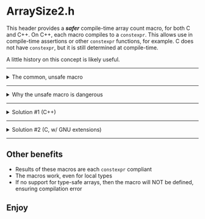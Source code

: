 # ArraySize2.h

This header provides a **_safer_** compile-time array count macro, for both C and C++.
On C++, each macro compiles to a `constexpr`.  This allows use in compile-time assertions or other `constexpr`
functions, for example.  C does not have `constexpr`, but it is still determined at compile-time.

A little history on this concept is likely useful.

<hr/><details><summary>The common, unsafe macro</summary>

<p>

The internet is full of the following macro:
`#define ARRAY_SIZE(arr) sizeof(arr) / sizeof(arr[0])`

They tend to be used in code such as:
```C
void foo() {
  STRUCTURE_TYPE alpha[10];
  for (int i = 0; i < ARRAY_SIZE(alpha); i++) {
    alpha[i].FieldZeta = i; 
  }
  // do real work...  
}
void baz() {
  long a[] = { 7, 3, 5, -7, 12 };
  vector<long> v(a, a + ARRAY_SIZE(a));
  std::sort(a, a + ARRAY_SIZE(a));
  // use the sorted vector
}
```

</details>

<hr/><details><summary>Why the unsafe macro is dangerous</summary>

<p>

Even when used carefully, the above unsafe macro will **_silently fail_**
if (when) a later maintainer changes this to a dynamically allocated array,
or if the code is refactored so the array is passed as a parameter.
For example, if the code existed in multiple spots, someone might "helpfully"
refactor :

```C
void foo_array_manipulation(STRUCTURE_TYPE * alpha ) {
  for (int i = 0; i < ARRAY_SIZE(alpha); i++) {
    alpha[i].FieldZeta = i; 
  }
}
void foo() {
  STRUCTURE_TYPE alpha[10];
  foo_array_manipulation(alpha);
  // do real work...  
}
```

An examination of the above shows that the `ARRAY_SIZE()` macro
will now turn into:
```C++
sizeof(alpha) / sizeof(alpha[0]);
// which is...
sizeof(STRUCTURE_TYPE *) / sizeof(STRUCTURE_TYPE);
```

Since most pointers are larger than the structures,
this will compile to zero on most compilers.
In the above example, most compilers will fully optimize
away the entire `foo_array_manipulation()` function,
as it has no effect.

Although not intuitive, the following function has
the same exact result ... the parameter is actually
a pointer, not an array:

```C++
void bar(STRUCTURE_TYPE beta[13])
{
  std::cout << ARRAY_SIZE(beta);
}
```

</details>

<hr/><details><summary>Solution #1 (C++)</summary><P/>

The header includes a solution published in the [March 6th, 2007](http://drdobbs.com/cpp/197800525?pgno=1)
Dr. Dobbs Journal, written by Ivan J. Johnson.

Conceptually, this solution is simple:

```
if (x is not an array)
  issue a compile-time error
else
  use traditional non-typesafe C99 countof expression
```

How it ensures a compile-time error when it's not an
array is rather elegant....

<details><summary>Check #1</summary><P/>

`0 * sizeof(reinterpret_cast<const ::Bad_arg_to_COUNTOF*>(arr))`

Check #1 is not legal when the argument is any of the following:

* object of class type, such as `std::vector`
* floating-point type
* function pointer
* pointer-to-member

Any of these will cause a compile-time error. Naming the class
`::Bad_arg_to_COUNTOF` simply helps because the class name is
likely to appear in the compiler's error message.

Therefore, if check1 succeeded, then the parameter must be one of:

1. an integral type
2. an enumerated type
3. a pointer to an object
4. an array

</details>

<details><summary>Check #2</summary><P/>

`0 * sizeof(::Bad_arg_to_COUNTOF::check_type((arr), &(arr)))`

The meat of this expands to (approximately) `sizeof(check_type(x, &x))`,
where check_type() is an overloaded function.  Because this is purely
a compile-time computation, the function is never called or even needs
to have an implementation.  However, the compiler must apply overload
resolution, allowing further type discrimination.  There are two
function declared:

```c++
class Is_pointer; // incomplete
class Is_array {};

template <typename T>
static Is_pointer check_type(const T*, const T* const*);
static Is_array check_type(const void*, const void*);
```

When the parameter is ...

1. an integral type, neither of the two function overloads is a match,
   because they each take pointers.  This results in a compiler error.
2. an enumerated type, neither of the two function overloads is a match,
   because they each take pointers.  This results in a compiler error.
3. a pointer to an object, the first argument to `check_type()` is a pointer,
   and the second one is a pointer-to-a-pointer.  The best function match
   is the first overload of `check_type`, which returns type `Is_pointer`.
   However, because `Is_pointer` is an incomplete type, `sizeof(Is_pointer)`
   is not a valid expression, resulting in a compiler error.  Whew!
4. an array, the first argument to `check_type()` is an array, and the second
   is a pointer-to-array.  A pointer-to-array is *NOT* convertible to a
   pointer-to-a-pointer, so the first overload of `check_type()` is not a
   valid match.  However, an array IS convertible to a pointer, and a
   pointer-to-array already is a pointer.  Because any pointer is
   convertible to a `void *`, the second function overload *is* a match.
   That overload returns a complete type (`Is_array`).  Because it returns
   a complete type, `sizeof(Is_array)` is a valid expression.

</details>

<details><summary>Combining Checks #1 and #2</summary><P/>

Check #1 and Check #2, in combination, means the compiler has
**_EXCLUDED_** every possible type **_except for_** arrays via compilation
errors, before reaching the third line.  Both these checks multiply their
result by zero, and thus do not affect the final result.

</details>

<details><summary>Line #3</summary><P/>

The third line is, in essence the old C99 type-unsafe sizeof() macro:
`sizeof(arr) / sizeof((arr)[0])`
However, since that third line never compiles unless it's an array due
to check #1 or check #2, using this notation is now type-safe.

</details>

</details>

<hr/><details><summary>Solution #2 (C, w/ GNU extensions)</summary><P/>

<details><summary>Step 1 -- Macro that detects
if arguments are type-compatible</summary><P/>

The solution relies on two GNU extensions.
_(Both these extensions appear to exist for all
compilers currently on godbolt.org.)_

* __builtin_types_compatible_p() -- returns `1`
  if the two parameters are type-compatible, or
  `0` if the two parameters are not type-compatible.
* __typeof() -- gets the type of a parameter

Combining these provides a macro that returns
`1` when the types are the same, or `0` when
the types differ:

```C
#define __SIMPLEHACKS_COMPATIBLE_TYPES__(a,b) \
    __builtin_types_compatible_p(             \
        typeof(a),                            \
        typeof(b)                             \
        )
```

</details>

<details><summary>Step 2 -- Macro for compile-time error on zero</summary><P/>

GCC allows structs to contain bitfields of zero
length, and compilation will error out if the
bitfield is defined as having a negative length.
GCC also defines the size of a struct with a single, zero-length bitfield to be zero.

Based on the above, the following macro will
return a `(size_t)0` if the paramter evaluates
to zero, else result in a compile-time error.

```C
// reports "error: negative width in bit-field '<anonymous>'"
#define __SIMPLEHACKS_BUILD_ERROR_ON_NONZERO__(x) \
  (sizeof( struct { int:-!!(x) * 0x1ee7; } ) )
```


</details>

<details><summary>Step 3 -- Define macro that has compile-time error except for local arrays</summary><P/>

```C
#define __SIMPLEHACKS_MUST_BE_ARRAY__(x)  \
  __SIMPLEHACKS_BUILD_ERROR_ON_NONZERO__( \
    __SIMPLEHACKS_COMPATIBLE_TYPES__(     \
      (x), &(*x)
    )
  )
```

</details>

<details><summary>Step 4 -- Final macro</summary><P/>

The final macro matches the signature of the legacy
macro, for highest compatibility.

```C
#define ARRAY_SIZE2(_arr) (              \
  (sizeof(_arr) / sizeof((_arr)[0])) +   \
  __SIMPLEHACKS_MUST_BE_ARRAY__(_arr) )
```
</details>

<details><summary>Step 5 -- Walking through it</summary><P/>

Taking this one step at a time, from the inside out,
showing the results for both a locally declared array
and for everything else.

| Expression | Local Array | Else |
|-----|-----|------|
| `(x), &(*x)` | (local array) (pointer) | (x), (x) |
| ...COMPATIBLE_TYPES(...) | false | true |
| ...BUILD_ERROR...() | `(size_t)0` | compile error |
| ...ARRAY_SIZE2() | `old_macro + (size_t)0` | N/A |


 in a way that errors if argument is not an array

</details>


This allows 
to have a defined size in 
    #define __SIMPLEHACKS_BUILD_ERROR_ON_NONZERO__(x)  (sizeof(struct { int:-!!(x)*0x1ee7;})) // if x is zero, reports "error: negative width in bit-field '<anonymous>'"
    #define __SIMPLEHACKS_MUST_BE_ARRAY__(x)        __SIMPLEHACKS_BUILD_ERROR_ON_NONZERO__(__SIMPLEHACKS_COMPATIBLE_TYPES__((x), &(*x)))
    #define ARRAY_SIZE2(_arr)       ( (sizeof(_arr) / sizeof((_arr)[0])) + __SIMPLEHACKS_MUST_BE_ARRAY__(_arr) ) // compile-time error if not an array
asdfas

</details>
<hr/>

## Other benefits

* Results of these macros are each `constexpr` compliant
* The macros work, even for local types
* If no support for type-safe arrays, then the macro
  will NOT be defined, ensuring compilation error

## Enjoy
